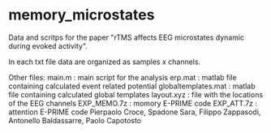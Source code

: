 # memory_microstates

Data and scritps for the paper "rTMS affects EEG microstates dynamic during evoked activity".

In each txt file data are organized as samples x channels.

Other files:
main.m : main script for the analysis
erp.mat : matlab file containing calculated event related potential
globaltemplates.mat : matlab file containing calculated global templates
layout.xyz : file with the locations of the EEG channels
EXP_MEMO.7z : momory E-PRIME code
EXP_ATT.7z : attention E-PRIME code
Pierpaolo Croce, Spadone Sara, Filippo Zappasodi, Antonello Baldassarre, Paolo Capotosto


